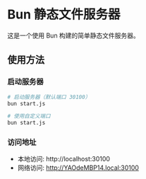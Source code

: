 # Bun 静态文件服务器

这是一个使用 Bun 构建的简单静态文件服务器。

## 使用方法

### 启动服务器

```bash
# 启动服务器（默认端口 30100）
bun start.js

# 使用自定义端口
bun start.js
```

### 访问地址

- 本地访问: http://localhost:30100
- 网络访问: http://YAOdeMBP14.local:30100
